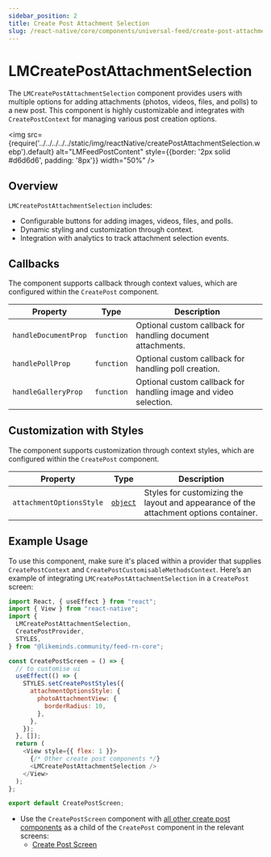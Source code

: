```yaml
---
sidebar_position: 2
title: Create Post Attachment Selection
slug: /react-native/core/components/universal-feed/create-post-attachment-selection
---
```


# LMCreatePostAttachmentSelection

The `LMCreatePostAttachmentSelection` component provides users with multiple options for adding attachments (photos, videos, files, and polls) to a new post. This component is highly customizable and integrates with `CreatePostContext` for managing various post creation options.

<img
src={require('../../../../../static/img/reactNative/createPostAttachmentSelection.webp').default}
alt="LMFeedPostContent"
style={{border: '2px solid #d6d6d6', padding: '8px'}}
width="50%"
/>

## Overview

`LMCreatePostAttachmentSelection` includes:

- Configurable buttons for adding images, videos, files, and polls.
- Dynamic styling and customization through context.
- Integration with analytics to track attachment selection events.

## Callbacks

The component supports callback through context values, which are configured within the `CreatePost` component.

| Property             | Type       | Description                                                      |
| -------------------- | ---------- | ---------------------------------------------------------------- |
| `handleDocumentProp` | `function` | Optional custom callback for handling document attachments.      |
| `handlePollProp`     | `function` | Optional custom callback for handling poll creation.             |
| `handleGalleryProp`  | `function` | Optional custom callback for handling image and video selection. |

## Customization with Styles

The component supports customization through context styles, which are configured within the `CreatePost` component.

| Property                 | Type                                                                                                                                                  | Description                                                                           |
| ------------------------ | ----------------------------------------------------------------------------------------------------------------------------------------------------- | ------------------------------------------------------------------------------------- |
| `attachmentOptionsStyle` | [`object`](https://github.com/LikeMindsCommunity/likeminds-feed-reactnative/blob/main/likeminds-feed-reactnative-integration/lmFeedProvider/types.ts#L311) | Styles for customizing the layout and appearance of the attachment options container. |
## Example Usage

To use this component, make sure it's placed within a provider that supplies `CreatePostContext` and `CreatePostCustomisableMethodsContext`. Here’s an example of integrating `LMCreatePostAttachmentSelection` in a `CreatePost` screen:

```javascript
import React, { useEffect } from "react";
import { View } from "react-native";
import {
  LMCreatePostAttachmentSelection,
  CreatePostProvider,
  STYLES,
} from "@likeminds.community/feed-rn-core";

const CreatePostScreen = () => {
  // to customise ui
  useEffect(() => {
    STYLES.setCreatePostStyles({
      attachmentOptionsStyle: {
        photoAttachmentView: {
          borderRadius: 10,
        },
      },
    });
  }, []);
  return (
    <View style={{ flex: 1 }}>
      {/* Other create post components */}
      <LMCreatePostAttachmentSelection />
    </View>
  );
};

export default CreatePostScreen;
```

- Use the `CreatePostScreen` component with [all other create post components](../../Screens/LMFeedCreatePostScreen.md#ui-components) as a child of the `CreatePost` component in the relevant screens:
  - [Create Post Screen](../../Screens/LMFeedCreatePostScreen.md)